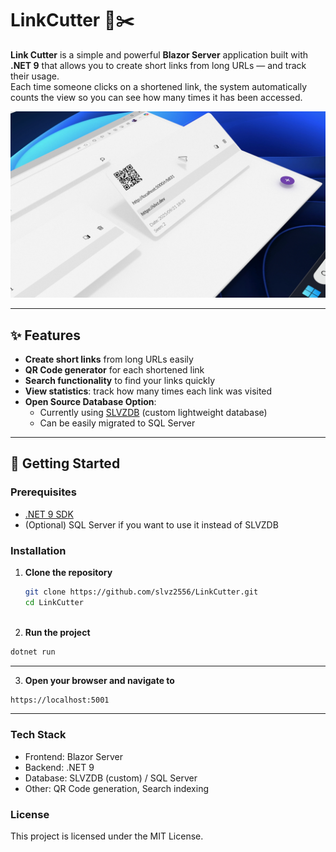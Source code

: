 # LinkCutter 🔗✂️

**Link Cutter** is a simple and powerful **Blazor Server** application built with **.NET 9** that allows you to create short links from long URLs — and track their usage.  
Each time someone clicks on a shortened link, the system automatically counts the view so you can see how many times it has been accessed.

![Preview](preview.jpg)

---

## ✨ Features

- **Create short links** from long URLs easily  
- **QR Code generator** for each shortened link  
- **Search functionality** to find your links quickly  
- **View statistics**: track how many times each link was visited  
- **Open Source Database Option**:  
  - Currently using [SLVZDB](https://github.com/slvz2556/SLVZDB) (custom lightweight database)  
  - Can be easily migrated to SQL Server  

---

## 🚀 Getting Started

### Prerequisites
- [.NET 9 SDK](https://dotnet.microsoft.com/download)
- (Optional) SQL Server if you want to use it instead of SLVZDB

### Installation

1. **Clone the repository**
   ```bash
   git clone https://github.com/slvz2556/LinkCutter.git
   cd LinkCutter



2. **Run the project**
  ```bash
  dotnet run


```
---

3. **Open your browser and navigate to**
  ```bash
  https://localhost:5001

```
---

### Tech Stack

- Frontend: Blazor Server
- Backend: .NET 9
- Database: SLVZDB (custom) / SQL Server
- Other: QR Code generation, Search indexing



### License
This project is licensed under the MIT License.
